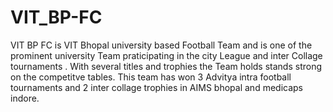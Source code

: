 # VIT_BP-FC
VIT BP FC is VIT Bhopal university based Football Team and is one of the prominent university Team praticipating in the city League and inter Collage tournaments . With several titles and trophies the Team holds stands strong on the competitve tables. This team has won 3 Advitya intra football tournaments and 2 inter collage trophies in AIMS bhopal and medicaps indore.
